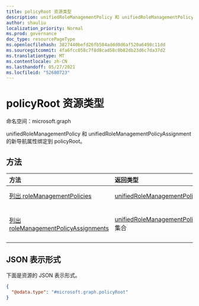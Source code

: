 ```yaml
---
title: policyRoot 资源类型
description: unifiedRoleManagementPolicy 和 unifiedRoleManagementPolicyAssignment 的新导航属性绑定到 policyRoot。
author: shauliu
localization_priority: Normal
ms.prod: governance
doc_type: resourcePageType
ms.openlocfilehash: 3827440befd26fb584addd0d6af520a6498c11dd
ms.sourcegitcommit: 4fa6fcc058c7f8d8cad58c0b82db23d6c7da37d2
ms.translationtype: MT
ms.contentlocale: zh-CN
ms.lasthandoff: 05/27/2021
ms.locfileid: "52680723"
---
```

# <a name="policyroot-resource-type"></a>policyRoot 资源类型

命名空间：microsoft.graph

unifiedRoleManagementPolicy 和 unifiedRoleManagementPolicyAssignment 的新导航属性绑定到 policyRoot。

## <a name="methods"></a>方法
|方法|返回类型|说明|
|:---|:---|:---|
|[列出 roleManagementPolicies](../api/policyroot-list-rolemanagementpolicies.md)|[unifiedRoleManagementPolicy](../resources/unifiedrolemanagementpolicy.md) 集合|从 roleManagementPolicies 导航属性获取 unifiedRoleManagementPolicy 资源。|
|[列出 roleManagementPolicyAssignments](../api/policyroot-list-rolemanagementpolicyassignments.md)|[unifiedRoleManagementPolicyAssignment](../resources/unifiedrolemanagementpolicyassignment.md) 集合|从 roleManagementPolicyAssignments 导航属性获取 unifiedRoleManagementPolicyAssignment 资源。|

<!--
## Properties
|Property|Type|Description|
|:---|:---|:---|


## Relationships
|Relationship|Type|Description|
|:---|:---|:---|
|roleManagementPolicies|[unifiedRoleManagementPolicy](../resources/unifiedrolemanagementpolicy.md) collection|Represents the role management policies.|
|roleManagementPolicyAssignments|[unifiedRoleManagementPolicyAssignment](../resources/unifiedrolemanagementpolicyassignment.md) collection|Represents the role management policy assignments.|
-->

## <a name="json-representation"></a>JSON 表示形式
下面是资源的 JSON 表示形式。
<!-- {
  "blockType": "resource",
  "keyProperty": "id",
  "@odata.type": "microsoft.graph.policyRoot",
  "openType": false
}
-->
``` json
{
  "@odata.type": "#microsoft.graph.policyRoot"
}
```

